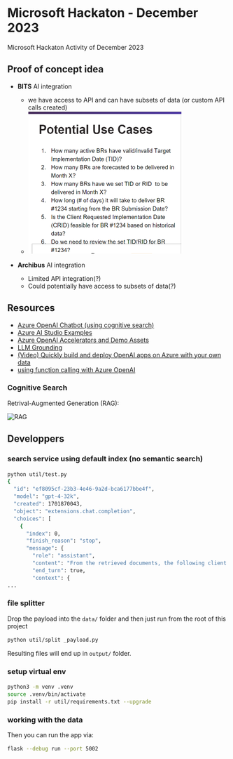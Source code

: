 # Microsoft Hackaton - December 2023
Microsoft Hackaton Activity of December 2023

## Proof of concept idea

* **BITS** AI integration
  * we have access to API and can have subsets of data (or custom API calls created)
  * <img src="img/image.png" width="350" height="325" />

* **Archibus** AI integration
  * Limited API integration(?)
  * Could potentially have access to subsets of data(?)

## Resources

* [Azure OpenAI Chatbot (using cognitive search)](https://github.com/Azure-Samples/azure-search-openai-demo/tree/main)
* [Azure AI Studio Examples](https://github.com/azure-samples/azureai-samples)
* [Azure OpenAI Accelerators and Demo Assets](https://github.com/Azure/ai-solution-accelerators-list/tree/main/OpenAIDemos)
* [LLM Grounding](https://techcommunity.microsoft.com/t5/fasttrack-for-azure/grounding-llms/ba-p/3843857#:~:text=What%20is%20Grounding%3F,relevance%20of%20the%20generated%20output)
* [(Video) Quickly build and deploy OpenAI apps on Azure with your own data](https://www.youtube.com/watch?v=j8i-OM5kwiY)
* [using function calling with Azure OpenAI](https://review.learn.microsoft.com/en-ca/azure/ai-services/openai/how-to/function-calling?branch=pr-en-us-256331&tabs=python)

### Cognitive Search

Retrival-Augmented Generation (RAG):

![RAG](https://techcommunity.microsoft.com/t5/image/serverpage/image-id/478543iAEDA4F056963C391/image-size/large?v=v2&px=999)


## Developpers

### search service using default index (no semantic search)

```bash
python util/test.py                          
{
  "id": "ef8095cf-23b3-4e46-9a2d-bca6177bbe4f",
  "model": "gpt-4-32k",
  "created": 1701870043,
  "object": "extensions.chat.completion",
  "choices": [
    {
      "index": 0,
      "finish_reason": "stop",
      "message": {
        "role": "assistant",
        "content": "From the retrieved documents, the following client names can be identified:\n\n1. Emploi et D\u00e9veloppement social Canada[doc1]\n2. Anciens Combattants Canada[doc2][doc3]\n3. Affaires mondiales Canada[doc4]\n4. Services aux Autochtones Canada[doc5]\n\nPlease note that only four unique client names are available in the retrieved documents.",
        "end_turn": true,
        "context": {
...
```

### file splitter

Drop the payload into the `data/` folder and then just run from the root of this project

```bash
python util/split _payload.py
```
Resulting files will end up in `output/` folder.

### setup virtual env

```bash
python3 -m venv .venv
source .venv/bin/activate
pip install -r util/requirements.txt --upgrade
```

### working with the data

Then you can run the app via:

```bash
flask --debug run --port 5002
```
